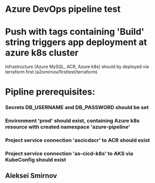 # Azure DevOps pipeline test
# Push with tags containing 'Build' string triggers app deployment at azure k8s cluster
Infrastructure (Azure MySQL, ACR, Azure k8s) should by deployed via terraform first
(a2smirnov/firsttest/terraform)

# Pipline prerequisites:
### Secrets DB_USERNAME and DB_PASSWORD should be set
### Environment 'prod' should exist, containing Azure k8s resource with created namespace 'azure-pipeline'
### Project service connection 'ascicdacr' to ACR should exist
### Project service connection 'as-cicd-k8s' to AKS via KubeConfig should exist

## Aleksei Smirnov